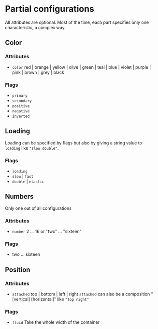 # Partial configurations

All attributes are optional.
Most of the time, each part specifies only one characteristic, a complex way.

## Color

### Attributes

- `color` red | orange | yellow | olive | green | teal | blue | violet | purple | pink | brown | grey | black

### Flags

- `primary`
- `secondary`
- `positive`
- `negative`
- `inverted`

## Loading

Loading can be specified by flags but also by giving a string value to `loading` like `"slow double"`.

### Flags

- `loading`
- `slow` | `fast`
- `double` | `elastic`

## Numbers

Only one out of all configurations

### Attributes

- `number` 2 ... 16 or "two" ... "sixteen"

### Flags

- two ... sixteen

## Position

### Attributes

- `attached` top | bottom | left | right
`attached` can also be a composition "[vertical] [horizontal]" like `"top right"`

### Flags

- `fluid` Take the whole width of the container